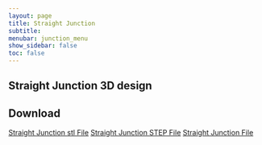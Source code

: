 ```yaml
---
layout: page
title: Straight Junction
subtitle: 
menubar: junction_menu
show_sidebar: false
toc: false
---
```


## Straight Junction 3D design 
<html>
<script src="https://embed.github.com/view/3d/yusolpark/M3/master/parts/files/2-leaf_tight_junction(106mm,straight).stl"></script>
</html>

## Download
[Straight Junction stl File](/M3/parts/files/2-leaf_tight_junction(106mm,straight).stl)
[Straight Junction STEP File](/M3/parts/files/2-leaf_tight_junction(106mm,straight).stl)
[Straight Junction File](/M3/parts/files/2-leaf_tight_junction(106mm,straight).stl)
